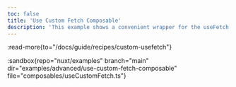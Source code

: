 ```yaml
---
toc: false
title: 'Use Custom Fetch Composable'
description: 'This example shows a convenient wrapper for the useFetch composable from nuxt. It allows you to customize the fetch request with default values and user authentication token.'
---
```


:read-more{to="/docs/guide/recipes/custom-usefetch"}

:sandbox{repo="nuxt/examples" branch="main" dir="examples/advanced/use-custom-fetch-composable" file="composables/useCustomFetch.ts"}
